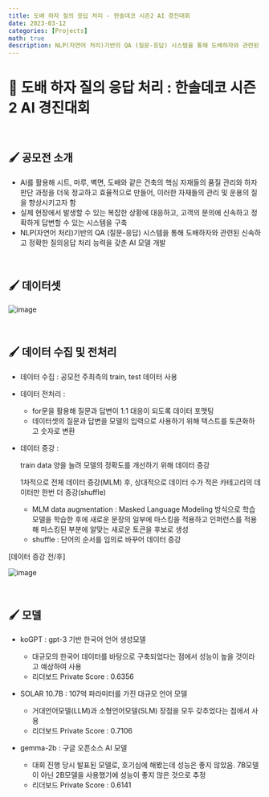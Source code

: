 ```yaml
---
title: 도배 하자 질의 응답 처리 - 한솔데코 시즌2 AI 경진대회
date: 2023-03-12
categories: [Projects]
math: true
description: NLP(자연어 처리)기반의 QA (질문-응답) 시스템을 통해 도배하자와 관련된 신속하고 정확한 질의응답 처리 능력을 갖춘 AI 모델 개발
---
```


# **🎨 도배 하자 질의 응답 처리 : 한솔데코 시즌2 AI 경진대회**

<br>


## 🖌️ 공모전 소개

- AI를 활용해 시트, 마루, 벽면, 도배와 같은 건축의 핵심 자재들의 품질 관리와 하자 판단 과정을 더욱 정교하고 효율적으로 만들어, 이러한 자재들의 관리 및 운용의 질을 향상시키고자 함
- 실제 현장에서 발생할 수 있는 복잡한 상황에 대응하고, 고객의 문의에 신속하고 정확하게 답변할 수 있는 시스템을 구축
- NLP(자연어 처리)기반의 QA (질문-응답) 시스템을 통해 도배하자와 관련된 신속하고 정확한 질의응답 처리 능력을 갖춘 AI 모델 개발

<br>

## 🖌️ 데이터셋

![image](https://github.com/Euron-Project/hansoldeco-qa/assets/144101586/4938a177-c8fa-485d-a4a6-63cbe6de1dae)

<br>

## 🖌️ 데이터 수집 및 전처리

- 데이터 수집 : 공모전 주최측의 train, test 데이터 사용
- 데이터 전처리 :
    - for문을 활용해 질문과 답변이 1:1 대응이 되도록 데이터 포맷팅
    - 데이터셋의 질문과 답변을 모델의 입력으로 사용하기 위해 텍스트를 토큰화하고 숫자로 변환
- 데이터 증강 :
    
    train data 양을 늘려 모델의 정확도를 개선하기 위해 데이터 증강
    
    1차적으로 전체 데이터 증강(MLM) 후, 상대적으로 데이터 수가 적은 카테고리의 데이터만 한번 더 증강(shuffle)
    
    - MLM data augmentation : Masked Language Modeling 방식으로 학습 모델을 학습한 후에 새로운 문장의 일부에 마스킹을 적용하고 인퍼런스를 적용해 마스킹된 부분에 알맞는 새로운 토큰을 후보로 생성
    - shuffle : 단어의 순서를 임의로 바꾸어 데이터 증강

[데이터 증강 전/후]

![image](https://github.com/Euron-Project/hansoldeco-qa/assets/144101586/1af2772a-9430-4bcb-a2aa-8380c88059e9)

<br>

## 🖌️ 모델

- koGPT : gpt-3 기반 한국어 언어 생성모델
    - 대규모의 한국어 데이터를 바탕으로 구축되었다는 점에서 성능이 높을 것이라고 예상하여 사용
    - 리더보드 Private Score : 0.6356

- SOLAR 10.7B : 107억 파라미터를 가진 대규모 언어 모델
    - 거대언어모델(LLM)과 소형언어모델(SLM) 장점을 모두 갖추었다는 점에서 사용
    - 리더보드 Private Score : 0.7106

- gemma-2b : 구글 오픈소스 AI 모델
    - 대회 진행 당시 발표된 모델로, 호기심에 해봤는데 성능은 좋지 않았음. 7B모델이 아닌 2B모델을 사용했기에 성능이 좋지 않은 것으로 추정
    - 리더보드 Private Score : 0.6141
 
<br>

